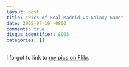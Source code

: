 ```yaml
---
layout: post
title: "Pics of Real Madrid vs Galaxy Game"
date: 2005-07-19 -0800
comments: true
disqus_identifier: 8905
categories: []
---
```

I forgot to link to [my pics on
Flikr](http://www.flickr.com/photos/haacked/tags/realmadrid/).

